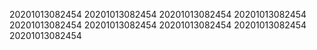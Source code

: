 20201013082454
20201013082454
20201013082454
20201013082454
20201013082454
20201013082454
20201013082454
20201013082454
20201013082454
